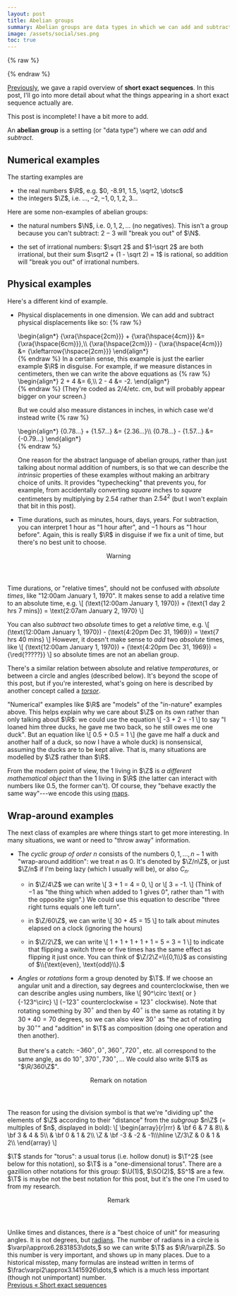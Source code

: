 ```yaml
---
layout: post
title: Abelian groups
summary: Abelian groups are data types in which we can add and subtract.
image: /assets/social/ses.png
toc: true
---
```


{% raw %}
<div style="display: none">\[
  \newcommand{\blank}{\underline{\hspace{2em}}}
  \newcommand{\bk}{\underline{\hspace{.5em}}}
  \newcommand{\T}{\mathbf T}
\]</div>
{% endraw %}

[Previously](/2023/04/19/overview.html), we gave a rapid overview of **short exact sequences**. In this post, I'll go into more detail about what the things appearing in a short exact sequence actually are.

This post is incomplete! I have a bit more to add.

An **abelian group** is a setting (or "data type") where we can _add_ and _subtract_.

## Numerical examples

The starting examples are

- the real numbers $\R$, e.g. $0, -8.91, 1.5, \sqrt2, \dotsc$ 
- the integers $\Z$, i.e. $\dotsc,-2,-1,0,1,2,3\dotsc$

Here are some non-examples of abelian groups:

- the natural numbers $\N$, i.e. $0,1,2,\dotsc$ (no negatives). This isn't a group because you can't subtract: $2-3$ will "break you out" of $\N$.

- the set of irrational numbers: $\sqrt 2$ and $1-\sqrt 2$ are both irrational, but their sum $\sqrt2 + (1 - \sqrt 2) = 1$ is rational, so addition will "break you out" of irrational numbers.

## Physical examples

Here's a different kind of example.

- Physical displacements in one dimension. We can add and subtract physical displacements like so:
  {% raw %}
  <div>
  \begin{align*}
    {\xra{\hspace{2cm}}} + {\xra{\hspace{4cm}}} &= {\xra{\hspace{6cm}}},\\
    {\xra{\hspace{2cm}}} - {\xra{\hspace{4cm}}} &= {\xleftarrow{\hspace{2cm}}}
  \end{align*}
  </div>
  {% endraw %}
  In a certain sense, this example is just the earlier example $\R$ in disguise. For example, if we measure distances in centimeters, then we can write the above equations as
  {% raw %}
  <div>
  \begin{align*}
    2 + 4 &= 6,\\
    2 - 4 &= -2.
  \end{align*}
  </div>
  {% endraw %}
  (They're coded as 2/4/etc. cm, but will probably appear bigger on your screen.)
  
  But we could also measure distances in inches, in which case we'd instead write
  {% raw %}
  <div>
  \begin{align*}
    {0.78...} + {1.57...} &= {2.36...}\\
    {0.78...} - {1.57...} &= {-0.79...}
  \end{align*}
  </div>
  {% endraw %}

  One reason for the abstract language of abelian groups, rather than just talking about normal addition of numbers, is so that we can describe the _intrinsic_ properties of these examples without making an arbitrary choice of units. It provides "typechecking" that prevents you, for example, from accidentally converting _square_ inches to _square_ centimeters by multiplying by $2.54$ rather than $2.54^2$ (but I won't explain that bit in this post).

- Time durations, such as minutes, hours, days, years. For subtraction, you can interpret 1 hour as "1 hour after", and $-1$ hours as "1 hour before". Again, this is really $\R$ in disguise if we fix a unit of time, but there's no best unit to choose.

<aside class="warning">
  <header>Warning</header>
  <p>Time durations, or "relative times", should not be confused with <em>absolute times</em>, like "12:00am January 1, 1970". It makes sense to add a relative time to an absolute time, e.g.
  \[ (\text{12:00am January 1, 1970}) + (\text{1 day 2 hrs 7 mins}) = \text{2:07am January 2, 1970} \]</p>

  <p>You can also <em>subtract</em> two <em>absolute</em> times to get a <em>relative</em> time, e.g.
  \[ (\text{12:00am January 1, 1970}) - (\text{4:20pm Dec 31, 1969}) = \text{7 hrs 40 mins} \]
  However, it doesn't make sense to <em>add</em> two <em>absolute</em> times, like
  \[ (\text{12:00am January 1, 1970}) + (\text{4:20pm Dec 31, 1969}) = {\red{?????}} \]
  so absolute times are not an abelian group.
  </p>
  
  <p>There's a similar relation between absolute and relative <em>temperatures</em>, or between a circle and angles (described below). It's beyond the scope of this post, but if you're interested, what's going on here is described by another concept called a <dfn><a href="https://math.ucr.edu/home/baez/torsors.html" rel="noopener noreferrer" target="_blank">torsor</a></dfn>.</p>
</aside>

"Numerical" examples like $\R$ are "models" of the "in-nature" examples above. This helps explain why we care about $\Z$ on its own rather than only talking about $\R$: we could use the equation
\\[ -3 + 2 = -1 \\]
to say "I loaned him three ducks, he gave me two back, so he still owes me one duck". But an equation like
\\[ 0.5 + 0.5 = 1 \\]
(he gave me half a duck and another half of a duck, so now I have a whole duck) is nonsensical, assuming the ducks are to be kept alive. That is, many situations are modelled by $\Z$ rather than $\R$.

From the modern point of view, the $1$ living in $\Z$ is _a different mathematical object_ than the $1$ living in $\R$ (the latter can interact with numbers like $0.5$, the former can't). Of course, they "behave exactly the same way"---we encode this using [maps](#maps).

## Wrap-around examples

The next class of examples are where things start to get more interesting. In many situations, we want or need to "throw away" information.

- The <dfn>cyclic group of order $n$</dfn> consists of the numbers $0, 1, ..., n-1$ with "wrap-around addition": we treat $n$ as $0$. It's denoted by $\Z/n\Z$, or just $\Z/n$ if I'm being lazy (which I usually will be), or also $C_n$.

  - in $\Z/4\Z$ we can write
  \\[ 3 + 1 = 4 = 0, \\]
  or
  \\[ 3 = -1. \\]
  (Think of $-1$ as "the thing which when added to $1$ gives $0$", rather than "$1$ with the opposite sign".)
  We could use this equation to describe "three right turns equals one left turn".
  
  - in $\Z/60\Z$, we can write
  \\[ 30 + 45 = 15 \\]
  to talk about minutes elapsed on a clock (ignoring the hours)

  - in $\Z/2\Z$, we can write
  \\[ 1 + 1 + 1 + 1 + 1 = 5 = 3 = 1 \\]
  to indicate that flipping a switch three or five times has the same effect as flipping it just once. You can think of $\Z/2\Z=\\{0,1\\}$ as consisting of $\\{\text{even}, \text{odd}\\}.$

- <dfn>Angles</dfn> or <dfn>rotations</dfn> form a group denoted by $\T$. If we choose an angular unit and a direction, say degrees and counterclockwise, then we can describe angles using numbers, like
\\[ 90^\circ \text{ or } {-123^\circ} \\]
($-123^\circ$ counterclockwise = $123^\circ$ clockwise). Note that rotating something by $30^\circ$ and then by $40^\circ$ is the same as rotating it by $30+40=70$ degrees, so we can also view $30^\circ$ as "the act of rotating by $30^\circ$" and "addition" in $\T$ as composition (doing one operation and then another).

  But there's a catch: $-360^\circ,0^\circ,360^\circ,720^\circ,$ etc. all correspond to the same angle, as do $10^\circ,370^\circ,730^\circ,\dotsc$ We could also write $\T$ as "$\R/360\Z$".

<aside class="block remark">
  <header>Remark on notation</header>
  <p>
    The reason for using the division symbol is that we're "dividing up" the elements of $\Z$ according to their "distance" from the <dfn>subgroup</dfn> $n\Z$ (= multiples of $n$, displayed in bold):
    \[
      \begin{array}{r|rrr}
               & \bf 6 & 7 & 8\\
               & \bf 3 & 4 & 5\\
               & \bf 0 & 1 & 2\\
            \Z & \bf -3 & -2 & -1\\\hline
        \Z/3\Z & 0 & 1 & 2\\
      \end{array}
    \]
  </p>

  <p>$\T$ stands for "torus": a usual torus (i.e. hollow donut) is $\T^2$ (see below for this notation), so $\T$ is a "one-dimensional torus". There are a gazillion other notations for this group: $\U(1)$, $\SO(2)$, $S^1$ are a few. $\T$ is maybe not the best notation for this post, but it's the one I'm used to from my research.</p>
</aside>

<aside class="block remark">
  <header>Remark</header>
  Unlike times and distances, there <em>is</em> a "best choice of unit" for measuring angles. It is not degrees, but <a href="https://en.wikipedia.org/wiki/Radian#/media/File:Circle_radians.gif" rel="noopener noreferrer" target="_blank">radians</a>. The number of radians in a circle is $\varpi\approx6.2831853\dots,$ so we can write $\T$ as $\R/\varpi\Z$. So this number is very important, and shows up in many places. Due to a historical misstep, many formulas are instead written in terms of $\frac\varpi2\approx3.1415926\dots,$ which is a much less important (though not unimportant) number.
</aside>
<!-- 
### Multiplication examples

One final example. I've said that abelian groups are a setting where we can "add and subtract". What exactly does that mean

<aside class="block remark">
  <header>Remark</header>
  <p>A <dfn>group</dfn>.</p>
  
  <p>If you like, I have an (ancient af) <a href="https://epiplexis.xyz/a/9ss/group_theory_overview">video about group theory</a>. The symmetry group of a triangle, denoted $D_3$, fits into a short exact sequence
  \[ 0 \to \Z/3 \to D_3 \to \Z/2 \to 0 \]
  where the $\Z/3$ is rotations and the $\Z/2$ indicates whether you flipped it or not.</p>
  
  <p>The full symmetry group of a circle (including both rotations and reflections) is denoted $\mathrm O(2)$, and fits into a short exact sequence
  \[ 0 \to \mathrm{SO}(2) \to \mathrm O(2) \to \Z/2 \to 0 \]
  where again the $\Z/2$ records whether you flipped it or not.
  </p>
</aside> -->
<!-- 
## Maps

**Maps** are how we compare and relate different abelian groups to one another.

If $A$ and $B$ are abelian groups, then a map $f: A \to B$, informally, records "a copy of $A$ (possibly "smeared") living inside $B$". Formally, $f$ must:

- sends each element $a$ of $A$ to an element $f(a)$ of $B$. This is called <dfn>the image of $a$ under $f$</dfn>, which we can also think of as "the incarnation of $a$ inside $B$";
- "preserve the additive structure": every equation between elements of $A$ must remain true when we replace them by their images in $B$. Explicitly, this means
\\[ f(x+y) = f(x) + f(y) \\]
for all $x$ and $y$ in $A$.

Examples:

- there's a map $i: \Z \to \R$ which just sends $f(n) = n$.
- {% raw %}<div>\[\xymatrix@R=1em{
    & \vdots & \vdots & \vdots\\
    & 6 & 7 & 8\\
    & 3 & 4 & 5\\
    & 0 & 1 & 2\\
    & -3 & -2 \ar[dd] & -1 \ar[dd]\\
    \Z \ar[d] & \vdots \ar[d] & \vdots \ar[d] & \vdots \ar[d]\\
    \Z/3 & 0 & 1 & 2
  }\]</div>{% endraw %}
- there's a map $f: Z \to Z$ that sends $f(n) = 12n$. This corresponds to the fact that $1 + 2 = 3$ can also be used to say that$1 dozen + 2 dozen = 3 dozen$Beware: the equation $2*3=6$ becomes$2 * 3 dozen = 6 dozen$,_not_$ 2 dozen * 3 dozen = 6 dozen$(which is wrong). It's probably going to be confusing to explain this in a parenthetical. tl;dr there's another concept building on abelian groups called a _ring_; a ring is a setting where you can add, subtract, _and multiply_. The above example is saying that $f$ is a map of abelian groups, but not a map of rings.
- there's a map $f: Z \to Z/4$ which sends
- there's a map $f: Z/3 \to U(1)$ whichs ends
- the map $2^x: R \to (R, *)$ is a map: this comes from the exponential identity $2^(x+y) = 2^x 2^y$.

When we have a map $f: A \to B$, this is recording "an instance of $A$ occurring inside $B$", and we can then use our understanding of one to understand the other. However, this might not be a fully accurate picture of $A$, and it might not see all of $B$.

There are three important sub-types of map:

- a map is **injective** if it never sends two different elements of $A$ to the same element of $B$. That is, it gives an faithful representation of $A$ inside $B$.
- a map is **surjective** if every element of $B$ is the image of some (possibly many) element of $A$. This means that $A$ "sees" all of $B$ (but might get "smeared").
- a map is **bijective** if it is both injective and surjective. In this case, $A$ and $B$ are "equal": every problem in $A$ can be converted to a problem in $B$ and vice-versa.

Examples:

    the map Z \to R is injective but not surjective
    the map Z \to Z/4 is surjective but not injective
    the map R \to U(1) is surjective but not injective
    the map 2^x: R \to (R, ) is injective but not surjective. It's bijective if we change this to land in positive numbers instead.

## Short exact sequences

A short exact sequence looks like

0 \to A \to B \to C \to 0

consists of

    three abelian groups $A$, $B$, and $C$
    a map $f: A \to B$ and a map $g: B \to C$

These are required to satisfy the following:

- $f$ is injective ("exactness at $A$")
- $g$ is surjective ("exactness at $C$")
- "exactness at $B$": if $g$ sends two different things in $B$ to the same element of $C$, then those two differ by something in the image of $A$. In symbols, this isif g(x) = g(y), then x - y = f(a) for some a in $A$

(I'll explain exactness in general below.) -->

<!-- ## Split exact sequences

## Long exact sequences

## Exercises

In each of the examples below, figure out what the maps in the short exact sequence could be (there may be multiple possibilities), or explain why the short exact sequence can't exist.

<ol class="alpha-list">
  <li>$0 \to \Z/n \to \T \to \T \to 0$</li>
  <li>$0 \to \Z/n \to \Z \to \Z \to 0$</li>
  <li>$0 \to \Z/2 \to \Z/4 \to \Z/2 \to 0$</li>
  <li>$0 \to \Z/3 \to \Z/6 \to \Z/2 \to 0$</li>
  <li>$0 \to \R_{>0}^\times \to \R^\times \to \{\pm1\} \to 0$</li>
</ol>

0 \to Z \to Z \to Z/10 \to 0
0 \to R \to R² \to R \to 0 -->


<nav class="blog-nav">
  <a class="prev" href="/2023/04/19/overview.html">
    <span class="hint">Previous</span>
    <span class="title">&laquo; Short exact sequences</span>
  </a>
</nav>